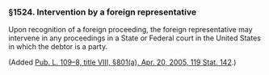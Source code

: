 ### §1524. Intervention by a foreign representative ###

Upon recognition of a foreign proceeding, the foreign representative may intervene in any proceedings in a State or Federal court in the United States in which the debtor is a party.

(Added [Pub. L. 109–8, title VIII, §801(a), Apr. 20, 2005, 119 Stat. 142](/statviewer.htm?volume=119&page=142).)